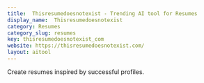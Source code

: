 ```yaml
---
title:  Thisresumedoesnotexist - Trending AI tool for Resumes
display_name:  Thisresumedoesnotexist
category: Resumes
category_slug: resumes
key: thisresumedoesnotexist_com
website: https://thisresumedoesnotexist.com/
layout: aitool
---
```


Create resumes inspired by successful profiles.
